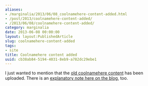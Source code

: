 ```yaml
---
aliases:
- /marginalia/2013/06/08_coolnamehere-content-added.html
- /post/2013/coolnamehere-content-added/
- /2013/06/08/coolnamehere-content-added/
category: marginalia
date: 2013-06-08 00:00:00
layout: layout:PublishedArticle
slug: coolnamehere-content-added
tags:
- site
title: Coolnamehere content added
uuid: cb38ab84-5194-4031-8eb9-a782dc29ebe1
---
```


[old coolnamehere content]: /categories/coolnamehere/
[explanatory note here on the blog]:  /post/2013/06/coolnamehere-random-geekery

I just wanted to mention that the [old coolnamehere content][] has been uploaded. There is
an [explanatory note here on the blog][], too.
